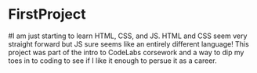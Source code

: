 # FirstProject
#I am just starting to learn HTML, CSS, and JS. HTML and CSS seem very straight forward but JS sure seems like an entirely different language!
This project was part of the intro to CodeLabs corsework and a way to dip my toes in to coding to see if I like it enough to persue it as a career. 
